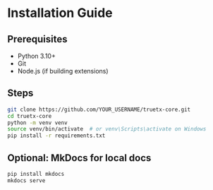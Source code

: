 # Installation Guide

## Prerequisites
- Python 3.10+
- Git
- Node.js (if building extensions)

## Steps
```bash
git clone https://github.com/YOUR_USERNAME/truetx-core.git
cd truetx-core
python -m venv venv
source venv/bin/activate  # or venv\Scripts\activate on Windows
pip install -r requirements.txt
```

## Optional: MkDocs for local docs
```bash
pip install mkdocs
mkdocs serve
```
